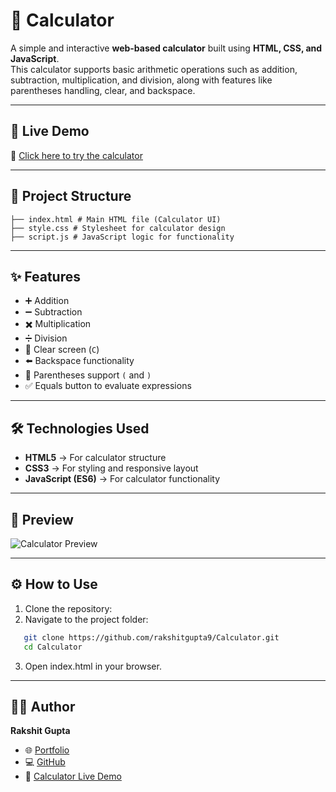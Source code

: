 # 🧮 Calculator

A simple and interactive **web-based calculator** built using **HTML, CSS, and JavaScript**.  
This calculator supports basic arithmetic operations such as addition, subtraction, multiplication, and division, along with features like parentheses handling, clear, and backspace.

---

## 🚀 Live Demo
🔗 [Click here to try the calculator](https://rakshitgupta9.github.io/Calculator/)

---

## 📂 Project Structure

```
├── index.html # Main HTML file (Calculator UI)
├── style.css # Stylesheet for calculator design
├── script.js # JavaScript logic for functionality
```

---

## ✨ Features
- ➕ Addition  
- ➖ Subtraction  
- ✖️ Multiplication  
- ➗ Division  
- 🧹 Clear screen (`C`)  
- ⬅️ Backspace functionality  
- 🔢 Parentheses support `(` and `)`  
- ✅ Equals button to evaluate expressions  

---

## 🛠️ Technologies Used
- **HTML5** → For calculator structure  
- **CSS3** → For styling and responsive layout  
- **JavaScript (ES6)** → For calculator functionality  

---

## 📸 Preview
![Calculator Preview](https://raw.githubusercontent.com/rakshitgupta9/Calculator/main/preview.png)

---

## ⚙️ How to Use
1. Clone the repository: 
2. Navigate to the project folder:
```bash
   git clone https://github.com/rakshitgupta9/Calculator.git
   cd Calculator
```
3. Open index.html in your browser.

---


## 👨‍💻 Author

**Rakshit Gupta**  

- 🌐 [Portfolio](https://rakshitgupta9.github.io/Portfolio/)  
- 💻 [GitHub](https://github.com/rakshitgupta9)  
- 🔗 [Calculator Live Demo](https://rakshitgupta9.github.io/Calculator/)  
 
